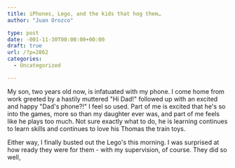 ```yaml
---
title: iPhones, Lego, and the kids that hog them…
author: "Juan Orozco" 

type: post
date: -001-11-30T00:00:00+00:00
draft: true
url: /?p=2862
categories:
  - Uncategorized

---
```

My son, two years old now, is infatuated with my phone. I come home from work greeted by a hastily muttered "Hi Dad!" followed up with an excited and happy "Dad's phone?!" I feel so used. Part of me is excited that he's so into the games, more so than my daughter ever was, and part of me feels like he plays too much. Not sure exactly what to do, he is learning continues to learn skills and continues to love his Thomas the train toys.

Either way, I finally busted out the Lego's this morning. I was surprised at how ready they were for them - with my supervision, of course. They did so well,